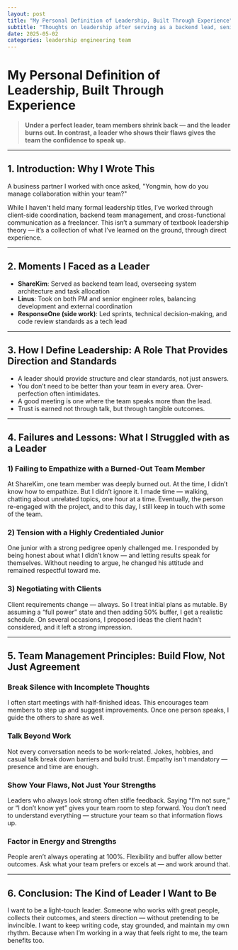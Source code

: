 ```yaml
---
layout: post
title: "My Personal Definition of Leadership, Built Through Experience"
subtitle: "Thoughts on leadership after serving as a backend lead, senior engineer, and PM"
date: 2025-05-02
categories: leadership engineering team
---
```



# My Personal Definition of Leadership, Built Through Experience

> **Under a perfect leader, team members shrink back — and the leader burns out.
> In contrast, a leader who shows their flaws gives the team the confidence to speak up.**

---

## 1. Introduction: Why I Wrote This

A business partner I worked with once asked,
"Yongmin, how do you manage collaboration within your team?"

While I haven't held many formal leadership titles, I’ve worked through client-side coordination, backend team management, and cross-functional communication as a freelancer.
This isn’t a summary of textbook leadership theory — it’s a collection of what I’ve learned on the ground, through direct experience.

---

## 2. Moments I Faced as a Leader

* **ShareKim**: Served as backend team lead, overseeing system architecture and task allocation
* **Linus**: Took on both PM and senior engineer roles, balancing development and external coordination
* **ResponseOne (side work)**: Led sprints, technical decision-making, and code review standards as a tech lead

---

## 3. How I Define Leadership: A Role That Provides Direction and Standards

* A leader should provide structure and clear standards, not just answers.
* You don’t need to be better than your team in every area. Over-perfection often intimidates.
* A good meeting is one where the team speaks more than the lead.
* Trust is earned not through talk, but through tangible outcomes.

---

## 4. Failures and Lessons: What I Struggled with as a Leader

### 1) Failing to Empathize with a Burned-Out Team Member

At ShareKim, one team member was deeply burned out. At the time, I didn’t know how to empathize.
But I didn’t ignore it. I made time — walking, chatting about unrelated topics, one hour at a time.
Eventually, the person re-engaged with the project, and to this day, I still keep in touch with some of the team.

### 2) Tension with a Highly Credentialed Junior

One junior with a strong pedigree openly challenged me.
I responded by being honest about what I didn’t know — and letting results speak for themselves.
Without needing to argue, he changed his attitude and remained respectful toward me.

### 3) Negotiating with Clients

Client requirements change — always. So I treat initial plans as mutable.
By assuming a “full power” state and then adding 50% buffer, I get a realistic schedule.
On several occasions, I proposed ideas the client hadn’t considered, and it left a strong impression.

---

## 5. Team Management Principles: Build Flow, Not Just Agreement

### Break Silence with Incomplete Thoughts

I often start meetings with half-finished ideas.
This encourages team members to step up and suggest improvements.
Once one person speaks, I guide the others to share as well.

### Talk Beyond Work

Not every conversation needs to be work-related.
Jokes, hobbies, and casual talk break down barriers and build trust.
Empathy isn't mandatory — presence and time are enough.

### Show Your Flaws, Not Just Your Strengths

Leaders who always look strong often stifle feedback.
Saying “I’m not sure,” or “I don’t know yet” gives your team room to step forward.
You don’t need to understand everything — structure your team so that information flows up.

### Factor in Energy and Strengths

People aren’t always operating at 100%.
Flexibility and buffer allow better outcomes. Ask what your team prefers or excels at — and work around that.

---

## 6. Conclusion: The Kind of Leader I Want to Be

I want to be a light-touch leader.
Someone who works with great people, collects their outcomes, and steers direction — without pretending to be invincible.
I want to keep writing code, stay grounded, and maintain my own rhythm.
Because when I’m working in a way that feels right to me, the team benefits too.

